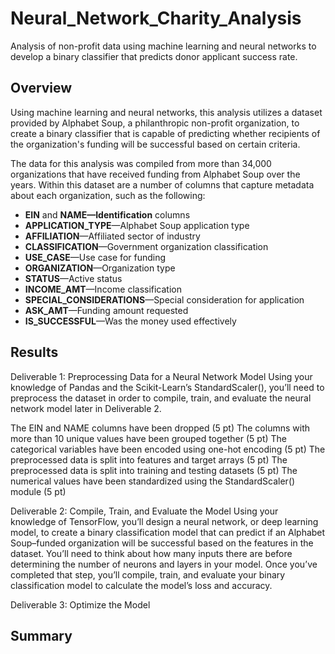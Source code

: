 # Neural_Network_Charity_Analysis
Analysis of non-profit data using machine learning and neural networks to develop a binary classifier that predicts donor applicant success rate.

## Overview
Using machine learning and neural networks, this analysis utilizes a dataset provided by Alphabet Soup, a philanthropic non-profit organization, to create a binary classifier that is capable of predicting whether recipients of the organization's funding will be successful based on certain criteria.

The data for this analysis was compiled from more than 34,000 organizations that have received funding from Alphabet Soup over the years. Within this dataset are a number of columns that capture metadata about each organization, such as the following:

* **EIN** and **NAME—Identification** columns
* **APPLICATION_TYPE**—Alphabet Soup application type
* **AFFILIATION**—Affiliated sector of industry
* **CLASSIFICATION**—Government organization classification
* **USE_CASE**—Use case for funding
* **ORGANIZATION**—Organization type
* **STATUS**—Active status
* **INCOME_AMT**—Income classification
* **SPECIAL_CONSIDERATIONS**—Special consideration for application
* **ASK_AMT**—Funding amount requested
* **IS_SUCCESSFUL**—Was the money used effectively

## Results
Deliverable 1: Preprocessing Data for a Neural Network Model
Using your knowledge of Pandas and the Scikit-Learn’s StandardScaler(), you’ll need to preprocess the dataset in order to compile, train, and evaluate the neural network model later in Deliverable 2.

The EIN and NAME columns have been dropped (5 pt)
The columns with more than 10 unique values have been grouped together (5 pt)
The categorical variables have been encoded using one-hot encoding (5 pt)
The preprocessed data is split into features and target arrays (5 pt)
The preprocessed data is split into training and testing datasets (5 pt)
The numerical values have been standardized using the StandardScaler() module (5 pt)


Deliverable 2: Compile, Train, and Evaluate the Model
Using your knowledge of TensorFlow, you’ll design a neural network, or deep learning model, to create a binary classification model that can predict if an Alphabet Soup–funded organization will be successful based on the features in the dataset. You’ll need to think about how many inputs there are before determining the number of neurons and layers in your model. Once you’ve completed that step, you’ll compile, train, and evaluate your binary classification model to calculate the model’s loss and accuracy.

Deliverable 3: Optimize the Model



## Summary